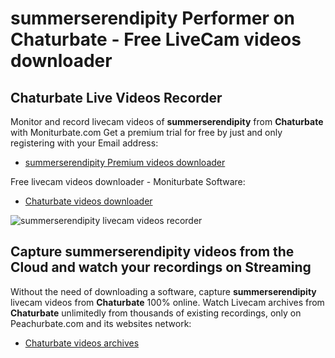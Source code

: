 # summerserendipity Performer on Chaturbate - Free LiveCam videos downloader

## Chaturbate Live Videos Recorder

Monitor and record livecam videos of **summerserendipity** from **Chaturbate** with Moniturbate.com
Get a premium trial for free by just and only registering with your Email address:
* [summerserendipity Premium videos downloader](https://moniturbate.com/request-demo-licence-key.html)

Free livecam videos downloader - Moniturbate Software:
* [Chaturbate videos downloader](https://moniturbate.com/moniturbate-download-software.html)

![summerserendipity livecam videos recorder](https://peachurnet.com/templates/moniturbate-software.png)


## Capture summerserendipity videos from the Cloud and watch your recordings on Streaming

Without the need of downloading a software, capture **summerserendipity** livecam videos from **Chaturbate** 100% online.
Watch Livecam archives from **Chaturbate** unlimitedly from thousands of existing recordings, only on Peachurbate.com and its websites network:
* [Chaturbate videos archives](https://peachurnet.com/)